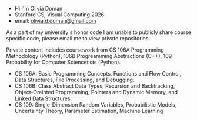- Hi I'm Olivia Doman
- Stanford CS, Visual Computing 2026
- email: olivia.d.doman@gmail.com

As a part of my university's honor code I am unable to publicly share course specific code, please email me to view private repositories.

Private content includes coursework from CS 106A Programming Methodology (Python), 106B Progreamming Abstractions (C++), 109 Probability for Computer Sciencetists (Python).
  - CS 106A: Basic Programming Concepts, Functions and Flow Control, Data Structures, File Processing, and Debugging.
  - CS 106B: Class Abstract Data Types, Recursion and Backtracking, Object-Oreinted Programming, Pointers and Dynamic Memory, and Linked Data Structures.
  - CS 109: Single-Dimension Random Variables, Probabilistic Models, Uncertainty Theory, Parameter Estimation, Machine Learning
